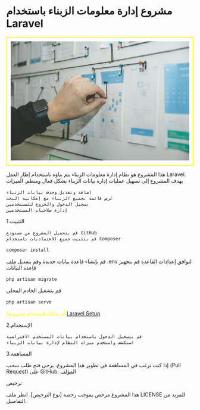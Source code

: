 <h1>مشروع إدارة معلومات الزبناء باستخدام Laravel</h1>
<div style="text-align: center; border: 2px solid yellow; padding: 10px;">
<img src="/public/repoBackgrounds.jpg" alt="Logo">
<!-- 
https://unsplash.com/photos/person-working-on-blue-and-white-paper-on-board-qWwpHwip31M
Free to use under the Unsplash License
-->
</div>

هذا المشروع هو نظام إدارة معلومات الزبناء يتم بناؤه باستخدام إطار العمل Laravel. يهدف المشروع إلى تسهيل عمليات إدارة بيانات الزبناء بشكل فعال ومنظم.
الميزات

    إضافة وتعديل وحذف بيانات الزبناء
    عرض قائمة بجميع الزبناء مع إمكانية البحث
    تسجيل الدخول والخروج للمستخدمين
    إدارة صلاحيات المستخدمين

1.التثبيت

    قم بتحميل المشروع من مستودع GitHub
    قم بتثبيت جميع الاعتماديات باستخدام Composer 
```php
composer install
```
قم بإنشاء قاعدة بيانات جديدة وقم بتعديل ملف .env لتوافق إعدادات القاعدة
قم بتجهيز قاعدة البيانات 
```php
php artisan migrate
```
قم بتشغيل الخادم المحلي 

```php 
php artisan serve
```
<span style="color: yellow;">أو يمكنك إستخدام مشروعنا [Laravel Setup](https://github.com/L-mohamed/Setup-Laravel)</span>


2.الإستخدام

    قم بتسجيل الدخول باستخدام بيانات المستخدم الافتراضية
    استكشف واستخدم ميزات النظام لإدارة بيانات الزبناء

3.المساهمة

إذا كنت ترغب في المساهمة في تطوير هذا المشروع، يرجى فتح طلب سحب (Pull Request) على GitHub.
المؤلف

ترخيص

هذا المشروع مرخص بموجب رخصة [نوع الترخيص]. انظر ملف LICENSE للمزيد من التفاصيل.
